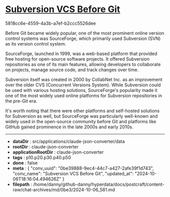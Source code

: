 # [Subversion VCS Before Git](https://claude.ai/chat/0be39888-9ec4-44c7-a427-2afe39f1d743)

5818cc6e-4559-4a3b-a7ef-b2ccc5526dee

 Before Git became widely popular, one of the most prominent online version control systems was SourceForge, which primarily used Subversion (SVN) as its version control system.

SourceForge, launched in 1999, was a web-based platform that provided free hosting for open-source software projects. It offered Subversion repositories as one of its main features, allowing developers to collaborate on projects, manage source code, and track changes over time.

Subversion itself was created in 2000 by CollabNet Inc. as an improvement over the older CVS (Concurrent Versions System). While Subversion could be used with various hosting solutions, SourceForge's popularity made it one of the most widely used online platforms for Subversion repositories in the pre-Git era.

It's worth noting that there were other platforms and self-hosted solutions for Subversion as well, but SourceForge was particularly well-known and widely used in the open-source community before Git and platforms like GitHub gained prominence in the late 2000s and early 2010s.

---

* **dataDir** : src/applications/claude-json-converter/data
* **rootDir** : claude-json-converter
* **applicationRootDir** : claude-json-converter
* **tags** : p10.p20.p30.p40.p50
* **done** : false
* **meta** : {
  "conv_uuid": "0be39888-9ec4-44c7-a427-2afe39f1d743",
  "conv_name": "Subversion VCS Before Git",
  "updated_at": "2024-10-06T18:16:04.494626Z"
}
* **filepath** : /home/danny/github-danny/hyperdata/docs/postcraft/content-raw/chat-archives/md/0be3/2024-10-06_581.md